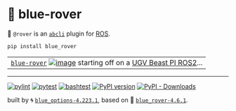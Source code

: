 # 🐬 blue-rover

🐬 `@rover` is an [`abcli`](https://github.com/kamangir/awesome-bash-cli) plugin for [ROS](https://www.ros.org/). 

```bash
pip install blue_rover
```

|   |
| --- |
| [`blue-rover`](#) [![image](https://github.com/waveshareteam/ugv_rpi/raw/main/media/UGV-Rover-details-23.jpg)](#) starting off on a [UGV Beast PI ROS2](https://www.waveshare.com/wiki/UGV_Beast_PI_ROS2#ROS2_open_source_project)... |

---


[![pylint](https://github.com/kamangir/blue-rover/actions/workflows/pylint.yml/badge.svg)](https://github.com/kamangir/blue-rover/actions/workflows/pylint.yml) [![pytest](https://github.com/kamangir/blue-rover/actions/workflows/pytest.yml/badge.svg)](https://github.com/kamangir/blue-rover/actions/workflows/pytest.yml) [![bashtest](https://github.com/kamangir/blue-rover/actions/workflows/bashtest.yml/badge.svg)](https://github.com/kamangir/blue-rover/actions/workflows/bashtest.yml) [![PyPI version](https://img.shields.io/pypi/v/blue-rover.svg)](https://pypi.org/project/blue-rover/) [![PyPI - Downloads](https://img.shields.io/pypi/dd/blue-rover)](https://pypistats.org/packages/blue-rover)

built by 🌀 [`blue_options-4.223.1`](https://github.com/kamangir/awesome-bash-cli), based on 🐬 [`blue_rover-4.6.1`](https://github.com/kamangir/blue-rover).



